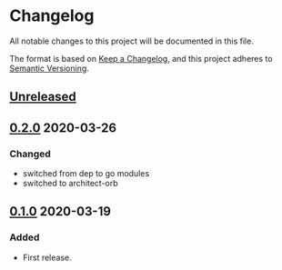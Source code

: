 # Changelog

All notable changes to this project will be documented in this file.

The format is based on [Keep a Changelog](https://keepachangelog.com/en/1.0.0/),
and this project adheres to [Semantic Versioning](https://semver.org/spec/v2.0.0.html).

## [Unreleased]

## [0.2.0] 2020-03-26

### Changed
- switched from dep to go modules
- switched to architect-orb

## [0.1.0] 2020-03-19

### Added

- First release.

[Unreleased]: https://github.com/giantswarm/e2esetup/compare/v0.2.0...HEAD
[0.2.0]: https://github.com/giantswarm/e2esetup/releases/tag/v0.2.0
[0.1.0]: https://github.com/giantswarm/e2esetup/releases/tag/v0.1.0
